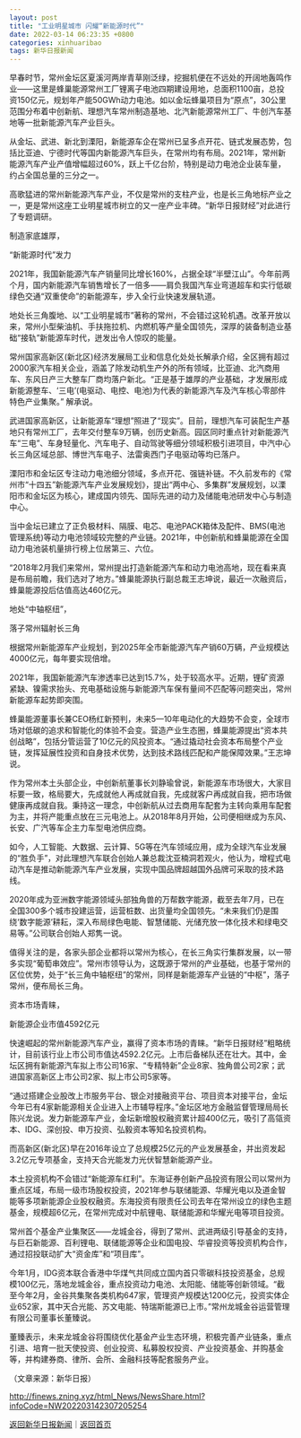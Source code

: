 ```yaml
---
layout: post
title: "工业明星城市 闪耀“新能源时代”"
date: 2022-03-14 06:23:35 +0800
categories: xinhuaribao
tags: 新华日报新闻
---
```

<p>早春时节，常州金坛区夏溪河两岸青草刚泛绿，挖掘机便在不远处的开阔地轰鸣作业——这里是蜂巢能源常州工厂锂离子电池四期建设用地，总面积1100亩，总投资150亿元，规划年产能50GWh动力电池。如以金坛蜂巢项目为“原点”，30公里范围分布着中创新航、理想汽车常州制造基地、北汽新能源常州工厂、牛创汽车基地等一批新能源汽车产业巨头。</p><p>从金坛、武进、新北到溧阳，新能源车企在常州已呈多点开花、链式发展态势，包括比亚迪、宁德时代等国内新能源汽车巨头，在常州均有布局。2021年，常州新能源汽车产业产值增幅超过60%，跃上千亿台阶，特别是动力电池企业装车量，约占全国总量的三分之一。</p><p>高歌猛进的常州新能源汽车产业，不仅是常州的支柱产业，也是长三角地标产业之一，更是常州这座工业明星城市树立的又一座产业丰碑。“新华日报财经”对此进行了专题调研。</p><p>制造家底雄厚，</p><p>“新能源时代”发力</p><p>2021年，我国新能源汽车产销量同比增长160%，占据全球“半壁江山”。今年前两个月，国内新能源汽车销售增长了一倍多——肩负我国汽车业弯道超车和实行低碳绿色交通“双重使命”的新能源车，步入全行业快速发展轨道。</p><p>地处长三角腹地、以“工业明星城市”著称的常州，不会错过这轮机遇。改革开放以来，常州小型柴油机、手扶拖拉机、内燃机等产量全国领先，深厚的装备制造业基础“接轨”新能源车时代，迸发出令人惊叹的能量。</p><p>常州国家高新区(新北区)经济发展局工业和信息化处处长解承介绍，全区拥有超过2000家汽车相关企业，涵盖了除发动机生产外的所有领域，比亚迪、北汽商用车、东风日产三大整车厂商均落户新北。“正是基于雄厚的产业基础，才发展形成新能源整车、‘三电’(电驱动、电控、电池)为代表的新能源汽车及汽车核心零部件特色产业集聚。” 解承说。</p><p>武进国家高新区，让新能源车“理想”照进了“现实”。目前，理想汽车可装配生产基地只有常州工厂，去年交付整车9万辆，创历史新高。园区同时重点针对新能源汽车“三电”、车身轻量化、汽车电子、自动驾驶等细分领域积极引进项目，中汽中心长三角区域总部、博世汽车电子、法雷奥西门子电驱动等均已落户。</p><p>溧阳市和金坛区专注动力电池细分领域，多点开花、强链补链。不久前发布的《常州市“十四五”新能源汽车产业发展规划》，提出“两中心、多集群”发展规划，以溧阳市和金坛区为核心，建成国内领先、国际先进的动力及储能电池研发中心与制造中心。</p><p>当中金坛已建立了正负极材料、隔膜、电芯、电池PACK箱体及配件、BMS(电池管理系统)等动力电池领域较完整的产业链。2021年，中创新航和蜂巢能源在全国动力电池装机量排行榜上位居第三、六位。</p><p>“2018年2月我们来常州，常州提出打造新能源汽车和动力电池高地，现在看来真是布局前瞻，我们选对了地方。”蜂巢能源执行副总裁王志坤说，最近一次融资后，蜂巢能源投后估值高达460亿元。</p><p>地处“中轴枢纽”，</p><p>落子常州辐射长三角</p><p>根据常州新能源车产业规划，到2025年全市新能源汽车产销60万辆，产业规模达4000亿元，每年要实现倍增。</p><p>2021年，我国新能源汽车渗透率已达到15.7%，处于较高水平。近期，锂矿资源紧缺、镍需求抬头、充电基础设施与新能源汽车保有量间不匹配等问题突出，常州新能源车起势即突围。</p><p>蜂巢能源董事长兼CEO杨红新预判，未来5—10年电动化的大趋势不会变，全球市场对低碳的追求和智能化的体验不会变。营造产业生态圈，蜂巢能源提出“资本共创战略”，包括分管运营了10亿元的风投资本。“通过撬动社会资本布局整个产业链，发挥延展性投资和自身技术优势，达到技术路线匹配和产能保障效果。”王志坤说。</p><p>作为常州本土头部企业，中创新航董事长刘静瑜曾说，新能源车市场很大，大家目标要一致，格局要大，先成就他人再成就自我，先成就客户再成就自我，把市场做健康再成就自我。秉持这一理念，中创新航从过去商用车配套为主转向乘用车配套为主，并将产能重点放在三元电池上。从2018年8月开始，公司便相继成为东风、长安、广汽等车企主力车型电池供应商。</p><p>如今，人工智能、大数据、云计算、5G等在汽车领域应用，成为全球汽车业发展的“胜负手”，对此理想汽车联合创始人兼总裁沈亚楠洞若观火，他认为，增程式电动汽车是推动新能源汽车产业发展，实现中国品牌超越国外品牌可采取的技术路线。</p><p>2020年成为亚洲数字能源领域头部独角兽的万帮数字能源，截至去年7月，已在全国300多个城市投建运营，运营桩数、出货量均全国领先。“未来我们仍是围绕‘数字能源’耕耘，深入布局绿色电能、智慧储能、光储充放一体化技术和绿电交易等。”公司联合创始人郑隽一说。</p><p>值得关注的是，各家头部企业都将以常州为核心，在长三角实行集群发展，以一带多实现“葡萄串效应”。常州市领导认为，这既源于常州的产业基础，也基于常州的区位优势，处于“长三角中轴枢纽”的常州，同样是新能源车产业链的“中枢”，落子常州，便布局长三角。</p><p>资本市场青睐，</p><p>新能源企业市值4592亿元</p><p>快速崛起的常州新能源汽车产业，赢得了资本市场的青睐。“新华日报财经”粗略统计，目前该行业上市公司市值达4592.2亿元。上市后备梯队还在壮大。其中，金坛区拥有新能源汽车拟上市公司16家、“专精特新”企业8家、独角兽公司2家；武进国家高新区上市公司2家、拟上市公司5家等。</p><p>“通过搭建企业股改上市服务平台、银企对接融资平台、项目资本对接平台，金坛今年已有4家新能源相关企业进入上市辅导程序。”金坛区地方金融监督管理局局长陈兴龙说。发力新能源车产业，金坛新增股权融资累计超400亿元，吸引了高瓴资本、IDG、深创投、申万投资、弘毅资本等知名投资机构。</p><p>而高新区(新北区)早在2016年设立了总规模25亿元的产业发展基金，并出资发起3.2亿元专项基金，支持天合光能发力光伏智慧新能源产业。</p><p>本土投资机构不会错过“新能源车红利”。东海证券创新产品投资有限公司以常州为重点区域，布局一级市场股权投资，2021年参与联储能源、华耀光电以及道金智能等多项新能源企业股权融资。东海投资有限责任公司去年在常州设立的绿色主题基金，规模超6亿元，在常州完成对中航锂电、联储能源和华耀光电等项目投资。</p><p>常州首个基金产业集聚区——龙城金谷，得到了常州、武进两级引导基金的支持，与巨石新能源、百利锂电、联储能源等企业和国电投、华睿投资等投资机构合作，通过招投联动扩大“资金库”和“项目库”。</p><p>今年1月，IDG资本联合香港中华煤气共同成立国内首只零碳科技投资基金，总规模100亿元，落地龙城金谷，重点投资动力电池、太阳能、储能等创新领域。“截至今年2月，金谷共集聚各类机构647家，管理资产规模达1200亿元，投资实体企业652家，其中天合光能、苏文电能、特瑞斯能源已上市。”常州龙城金谷运营管理有限公司董事长董臻说。</p><p>董臻表示，未来龙城金谷将围绕优化基金产业生态环境，积极完善产业链条，重点引进、培育一批天使投资、创业投资、私募股权投资、产业投资基金、并购基金等，并构建券商、律所、会所、金融科技等配套服务产业。 </p><p class="em_media">（文章来源：新华日报）</p>

<http://finews.zning.xyz/html_News/NewsShare.html?infoCode=NW202203142307205254>

[返回新华日报新闻](//finews.withounder.com/category/xinhuaribao.html)｜[返回首页](//finews.withounder.com/)